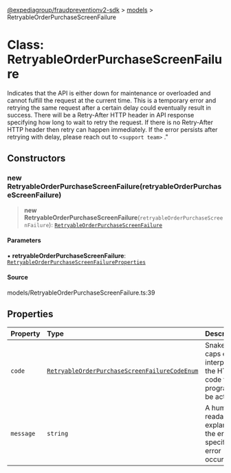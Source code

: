 [@expediagroup/fraudpreventionv2-sdk](../../index.md) > [models](../index.md) > RetryableOrderPurchaseScreenFailure

# Class: RetryableOrderPurchaseScreenFailure

Indicates that the API is either down for maintenance or overloaded and cannot fulfill the request at the current time. This is a temporary error and retrying the same request after a certain delay could eventually result in success. There will be a Retry-After HTTP header in API response specifying how long to wait to retry the request. If there is no Retry-After HTTP header then retry can happen immediately. If the error persists after retrying with delay, please reach out to `<support team>` .\"

## Constructors

### new RetryableOrderPurchaseScreenFailure(retryableOrderPurchaseScreenFailure)

> **new RetryableOrderPurchaseScreenFailure**(`retryableOrderPurchaseScreenFailure`): [`RetryableOrderPurchaseScreenFailure`](RetryableOrderPurchaseScreenFailure.md)

#### Parameters

▪ **retryableOrderPurchaseScreenFailure**: [`RetryableOrderPurchaseScreenFailureProperties`](../interfaces/RetryableOrderPurchaseScreenFailureProperties.md)

#### Source

models/RetryableOrderPurchaseScreenFailure.ts:39

## Properties

| Property | Type | Description | Source |
| :------ | :------ | :------ | :------ |
| `code` | [`RetryableOrderPurchaseScreenFailureCodeEnum`](../type-aliases/RetryableOrderPurchaseScreenFailureCodeEnum.md) | Snake cased all caps error code interpreted from the HTTP status code that can programmatically be acted upon. | models/RetryableOrderPurchaseScreenFailure.ts:32 |
| `message` | `string` | A human-readable explanation of the error, specific to this error occurrence. | models/RetryableOrderPurchaseScreenFailure.ts:37 |
